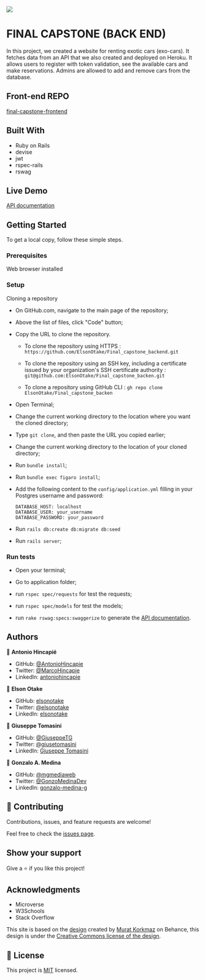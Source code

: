 ![](https://img.shields.io/badge/Microverse-blueviolet)


# FINAL CAPSTONE (BACK END)
In this project, we created a website for renting exotic cars (exo-cars). It fetches data from an API that we also created and deployed on Heroku. It allows users to register with token validation, see the available cars and make reservations. Admins are allowed to add and remove cars from the database.


## Front-end REPO
[final-capstone-frontend](https://github.com/mgmediaweb/final-capstone-frontend)


## Built With

- Ruby on Rails
- devise
- jwt
- rspec-rails
- rswag


## Live Demo

[API documentation](https://elsonotake-backend.herokuapp.com/api-docs/index.html)


## Getting Started

To get a local copy, follow these simple steps.

### Prerequisites

Web browser installed

### Setup

Cloning a repository

- On GitHub.com, navigate to the main page of the repository;

- Above the list of files, click "Code" button;

- Copy the URL to clone the repository. 

  - To clone the repository using HTTPS : `https://github.com/ElsonOtake/Final_capstone_backend.git`

  - To clone the repository using an SSH key, including a certificate issued by your organization's SSH certificate authority : `git@github.com:ElsonOtake/Final_capstone_backen.git`

  - To clone a repository using GitHub CLI : `gh repo clone ElsonOtake/Final_capstone_backen`

- Open Terminal;

- Change the current working directory to the location where you want the cloned directory;

- Type `git clone`, and then paste the URL you copied earlier;

- Change the current working directory to the location of your cloned directory;

- Run `bundle install`;

- Run `bundle exec figaro install`;

- Add the following content to the `config/application.yml` filling in your Postgres username and password:

  ```
  DATABASE_HOST: localhost
  DATABASE_USER: your_username
  DATABASE_PASSWORD: your_password
  ```

- Run `rails db:create db:migrate db:seed`

- Run `rails server`;


### Run tests

- Open your terminal;

- Go to application folder;

- run `rspec spec/requests` for test the requests;

- run `rspec spec/models` for test the models;

- run `rake rswag:specs:swaggerize` to generate the [API documentation](http://localhost:3000/api-docs/index.html).


## Authors

👤 **Antonio Hincapié**

- GitHub: [@AntonioHincapie](https://github.com/AntonioHincapie)
- Twitter: [@MarcoHincapie](https://twitter.com/MarcoHincapie)
- LinkedIn: [antoniohincapie](https://www.linkedin.com/in/antoniohincapie/)

👤 **Elson Otake**

- GitHub: [elsonotake](https://github.com/elsonotake)
- Twitter: [@elsonotake](https://twitter.com/elsonotake)
- LinkedIn: [elsonotake](https://linkedin.com/in/elsonotake)

👤 **Giuseppe Tomasini**

- GitHub: [@GiuseppeTG](https://github.com/GiuseppeTG)
- Twitter: [@giusetomasini](https://twitter.com/giusetomasini)
- LinkedIn: [Giuseppe Tomasini](https://www.linkedin.com/in/giuseppe-tomasini-67ba101a8/)

👤 **Gonzalo A. Medina**

- GitHub: [@mgmediaweb](https://github.com/mgmediaweb)
- Twitter: [@GonzoMedinaDev](https://twitter.com/GonzoMedinaDev)
- LinkedIn: [gonzalo-medina-g](https://www.linkedin.com/in/gonzalo-medina-g/)


## 🤝 Contributing

Contributions, issues, and feature requests are welcome!

Feel free to check the [issues page](../../issues/).


## Show your support

Give a ⭐️ if you like this project!


## Acknowledgments

- Microverse
- W3Schools
- Stack Overflow

This site is based on the [design](https://www.behance.net/gallery/26425031/Vespa-Responsive-Redesign) created by [Murat Korkmaz](https://www.behance.net/muratk) on Behance, this design is under the [Creative Commons license of the design](https://creativecommons.org/licenses/by-nc/4.0/).


## 📝 License

This project is [MIT](./MIT.md) licensed.
